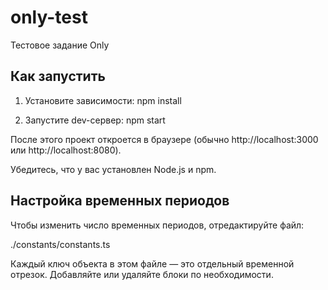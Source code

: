 # only-test

Тестовое задание Only 



## Как запустить


1. Установите зависимости:
   npm install

2. Запустите dev-сервер:
   npm start

После этого проект откроется в браузере (обычно http://localhost:3000 или http://localhost:8080).

Убедитесь, что у вас установлен Node.js и npm.



## Настройка временных периодов


Чтобы изменить число временных периодов, отредактируйте файл:

./constants/constants.ts

Каждый ключ объекта в этом файле — это отдельный временной отрезок.
Добавляйте или удаляйте блоки по необходимости.